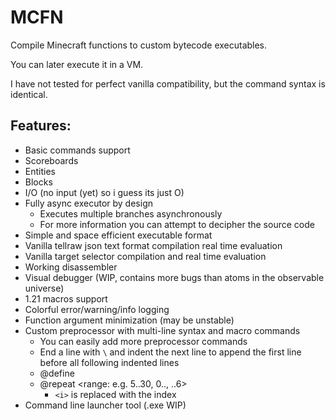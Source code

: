 # MCFN

Compile Minecraft functions to custom bytecode executables. 

You can later execute it in a VM.

I have not tested for perfect vanilla compatibility, but the command syntax is identical. 

## Features:
- Basic commands support
- Scoreboards
- Entities
- Blocks
- I/O (no input (yet) so i guess its just O) 
- Fully async executor by design
  - Executes multiple branches asynchronously
  - For more information you can attempt to decipher the source code
- Simple and space efficient executable format
- Vanilla tellraw json text format compilation real time evaluation
- Vanilla target selector compilation and real time evaluation 
- Working disassembler 
- Visual debugger (WIP, contains more bugs than atoms in the observable universe) 
- 1.21 macros support
- Colorful error/warning/info logging
- Function argument minimization (may be unstable)
- Custom preprocessor with multi-line syntax and macro commands
  - You can easily add more preprocessor commands
  - End a line with `\` and indent the next line to append the first line before all following indented lines
  - @define <const> <value can have spaces>
  - @repeat <range: e.g. 5..30, 0.., ..6> <command can have spaces>
    - `<i>` is replaced with the index
- Command line launcher tool (.exe WIP) 

